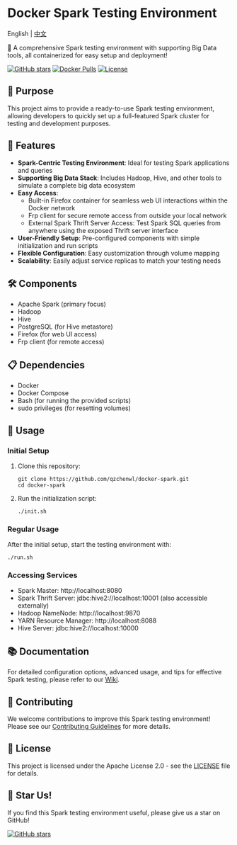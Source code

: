 # Docker Spark Testing Environment

English | [中文](README_zh.md)

🚀 A comprehensive Spark testing environment with supporting Big Data tools, all containerized for easy setup and deployment!

[![GitHub stars](https://img.shields.io/github/stars/qzchenwl/docker-spark.svg)](https://github.com/qzchenwl/docker-spark/stargazers)
[![Docker Pulls](https://img.shields.io/docker/pulls/qzchenwl/docker-spark.svg)](https://hub.docker.com/r/qzchenwl/docker-spark)
[![License](https://img.shields.io/badge/license-Apache%202.0-blue.svg)](https://opensource.org/licenses/Apache-2.0)

## 🎯 Purpose

This project aims to provide a ready-to-use Spark testing environment, allowing developers to quickly set up a full-featured Spark cluster for testing and development purposes.

## 🌟 Features

- **Spark-Centric Testing Environment**: Ideal for testing Spark applications and queries
- **Supporting Big Data Stack**: Includes Hadoop, Hive, and other tools to simulate a complete big data ecosystem
- **Easy Access**:
  - Built-in Firefox container for seamless web UI interactions within the Docker network
  - Frp client for secure remote access from outside your local network
  - External Spark Thrift Server Access: Test Spark SQL queries from anywhere using the exposed Thrift server interface
- **User-Friendly Setup**: Pre-configured components with simple initialization and run scripts
- **Flexible Configuration**: Easy customization through volume mapping
- **Scalability**: Easily adjust service replicas to match your testing needs

## 🛠️ Components

- Apache Spark (primary focus)
- Hadoop
- Hive
- PostgreSQL (for Hive metastore)
- Firefox (for web UI access)
- Frp client (for remote access)

## 📋 Dependencies

- Docker
- Docker Compose
- Bash (for running the provided scripts)
- sudo privileges (for resetting volumes)

## 🚀 Usage

### Initial Setup

1. Clone this repository:
   ```
   git clone https://github.com/qzchenwl/docker-spark.git
   cd docker-spark
   ```

2. Run the initialization script:
   ```
   ./init.sh
   ```

### Regular Usage

After the initial setup, start the testing environment with:

```
./run.sh
```

### Accessing Services

- Spark Master: http://localhost:8080
- Spark Thrift Server: jdbc:hive2://localhost:10001 (also accessible externally)
- Hadoop NameNode: http://localhost:9870
- YARN Resource Manager: http://localhost:8088
- Hive Server: jdbc:hive2://localhost:10000

## 📚 Documentation

For detailed configuration options, advanced usage, and tips for effective Spark testing, please refer to our [Wiki](https://github.com/qzchenwl/docker-spark/wiki).

## 🤝 Contributing

We welcome contributions to improve this Spark testing environment! Please see our [Contributing Guidelines](CONTRIBUTING.md) for more details.

## 📄 License

This project is licensed under the Apache License 2.0 - see the [LICENSE](LICENSE) file for details.

## 🌟 Star Us!

If you find this Spark testing environment useful, please give us a star on GitHub!

[![GitHub stars](https://img.shields.io/github/stars/qzchenwl/docker-spark.svg?style=social&label=Star)](https://github.com/qzchenwl/docker-spark)

